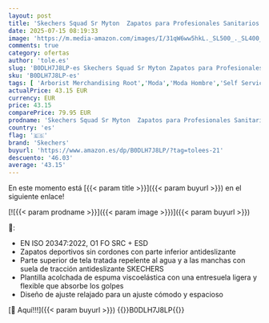 ```yaml
---
layout: post
title: 'Skechers Squad Sr Myton  Zapatos para Profesionales Sanitarios Hombre  marrón  43 EU'
date: 2025-07-15 08:19:33
image: 'https://m.media-amazon.com/images/I/31qW6ww5hkL._SL500_._SL400_.jpg'
comments: true
category: ofertas
author: 'tole.es'
slug: 'B0DLH7J8LP-es Skechers Squad Sr Myton Zapatos para Profesionales...'
sku: 'B0DLH7J8LP-es'
tags: [ 'Arborist Merchandising Root','Moda','Moda Hombre','Self Service','Special Features Stores','Tienda Skechers','Zapatillas','Zapatillas casual para hombre','Zapatillas deportivas y de moda para hombre','Zapatos para hombre','c8538d25-3af9-48d3-aeff-5f3ce5572a36_0','c8538d25-3af9-48d3-aeff-5f3ce5572a36_1','c8538d25-3af9-48d3-aeff-5f3ce5572a36_5101','skechers','zapatos','🇪🇸', ]
actualPrice: 43.15 EUR
currency: EUR
price: 43.15
comparePrice: 79.95 EUR
prodname: 'Skechers Squad Sr Myton  Zapatos para Profesionales Sanitarios Hombre  marrón  43 EU'
country: 'es'
flag: '🇪🇸'
brand: 'Skechers'
buyurl: 'https://www.amazon.es/dp/B0DLH7J8LP/?tag=tolees-21'
descuento: '46.03'
average: '43.15'
---
```


En este momento está [{{< param title >}}]({{< param buyurl >}}) en el siguiente enlace!

[![{{< param prodname >}}]({{< param image >}})]({{< param buyurl >}})

🔎:

- EN ISO 20347:2022, O1 FO SRC + ESD
- Zapatos deportivos sin cordones con parte inferior antideslizante
- Parte superior de tela tratada repelente al agua y a las manchas con suela de tracción antideslizante SKECHERS
- Plantilla acolchada de espuma viscoelástica con una entresuela ligera y flexible que absorbe los golpes
- Diseño de ajuste relajado para un ajuste cómodo y espacioso

[🛒 Aquí!!!]({{< param buyurl >}})
{{<world>}}B0DLH7J8LP{{</world>}}
